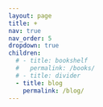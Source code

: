 ```yaml
---
layout: page
title: +
nav: true
nav_order: 5
dropdown: true
children:
  # - title: bookshelf
  #   permalink: /books/
  # - title: divider
  - title: blog
    permalink: /blog/
---
```


